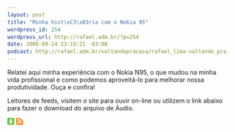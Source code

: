 ```yaml
--- 
layout: post
title: "Minha hist\xC3\xB3ria com o Nokia 95"
wordpress_id: 254
wordpress_url: http://rafael.adm.br/?p=254
date: 2008-09-24 23:15:21 -03:00
podcast: http://rafael.adm.br/voltandopracasa/rafael_lima-voltando_pra_casa-0021.mp3
---
```

Relatei aqui minha experiência com o Nokia N95, o que mudou na minha vida profissional e como podemos aproveitá-lo para melhorar nossa produtividade. Ouça e confira!

Leitores de feeds, visitem o site para ouvir on-line ou utilizem o link abaixo para fazer o download do arquivo de Áudio.

<a class="noborder" href="http://rafael.adm.br/voltandopracasa/rafael_lima-voltando_pra_casa-0021.mp3" title="Download"><img src="/wp-content/themes/rafael_lima-rockinblue/images/download_green.gif" border="0" alt="Download" /></a> <a class="noborder" href="http://feeds.feedburner.com/rafael_lima_podcast" title="RSS"><img src="/wp-content/themes/rafael_lima-rockinblue/images/icn-feed-16x16.png" border="0" alt="RSS" /></a>

